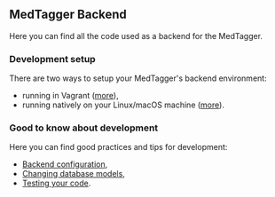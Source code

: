 MedTagger Backend
-----------------

Here you can find all the code used as a backend for the MedTagger.

### Development setup

There are two ways to setup your MedTagger's backend environment:

 - running in Vagrant ([more](/backend/docs/development_in_vagrant.md)),
 - running natively on your Linux/macOS machine ([more](/backend/docs/development_setup_native.md)).

### Good to know about development

Here you can find good practices and tips for development:

 - [Backend configuration](/backend/docs/configuration.md),
 - [Changing database models](/backend/docs/changing_database_models.md),
 - [Testing your code](/backend/docs/testing.md).

